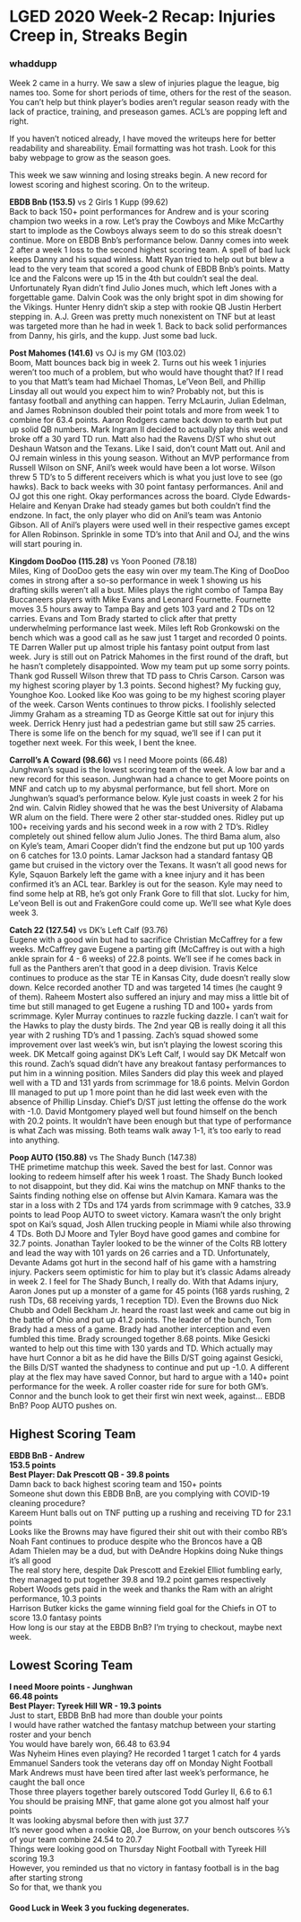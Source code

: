 # LGED 2020 Week-2 Recap: Injuries Creep in, Streaks Begin

### whaddupp
Week 2 came in a hurry. We saw a slew of injuries plague the league, big names too. Some for short periods of time, others for the rest of the season. You can’t help but think player’s bodies aren’t regular season ready with the lack of practice, training, and preseason games. ACL’s are popping left and right.

If you haven’t noticed already, I have moved the writeups here for better readability and shareability. Email formatting was hot trash. Look for this baby webpage to grow as the season goes.

This week we saw winning and losing streaks begin. A new record for lowest scoring and highest scoring. On to the writeup.




**EBDB Bnb (153.5)** vs 2 Girls 1 Kupp (99.62)\
Back to back 150+ point performances for Andrew and is your scoring champion two weeks in a row. Let’s pray the Cowboys and Mike McCarthy start to implode as the Cowboys always seem to do so this streak doesn't continue. More on EBDB Bnb’s performance below. Danny comes into week 2 after a week 1 loss to the second highest scoring team. A spell of bad luck keeps Danny and his squad winless. Matt Ryan tried to help out but blew a lead to the very team that scored a good chunk of EBDB Bnb’s points. Matty Ice and the Falcons were up 15 in the 4th but couldn’t seal the deal. Unfortunately Ryan didn’t find Julio Jones much, which left Jones with a forgettable game. Dalvin Cook was the only bright spot in dim showing for the Vikings. Hunter Henry didn’t skip a step with rookie QB Justin Herbert stepping in. A.J. Green was pretty much nonexistent on TNF but at least was targeted more than he had in week 1. Back to back solid performances from Danny, his girls, and the kupp. Just some bad luck.


**Post Mahomes (141.6)** vs OJ is my GM (103.02)\
Boom, Matt bounces back big in week 2. Turns out his week 1 injuries weren’t too much of a problem, but who would have thought that? If I read to you that Matt’s team had Michael Thomas, Le’Veon Bell, and Phillip Linsday all out would you expect him to win? Probably not, but this is fantasy football and anything can happen. Terry McLaurin, Julian Edelman, and James Robninson doubled their point totals and more from week 1 to combine for 63.4 points. Aaron Rodgers came back down to earth but put up solid QB numbers. Mark Ingram II decided to actually play this week and broke off a 30 yard TD run. Matt also had the Ravens D/ST who shut out Deshaun Watson and the Texans. Like I said, don’t count Matt out. Anil and OJ remain winless in this young season. Without an MVP performance from Russell Wilson on SNF, Anil’s week would have been a lot worse. Wilson threw 5 TD’s to 5 different receivers which is what you just love to see (go hawks). Back to back weeks with 30 point fantasy performances. Anil and OJ got this one right. Okay performances across the board. Clyde Edwards-Helaire and Kenyan Drake had steady games but both couldn’t find the endzone. In fact, the only player who did on Anil’s team was Antonio Gibson. All of Anil’s players were used well in their respective games except for Allen Robinson. Sprinkle in some TD’s into that Anil and OJ, and the wins will start pouring in.


**Kingdom DooDoo (115.28)** vs Yoon Pooned (78.18)\
Miles, King of DooDoo gets the easy win over my team.The King of DooDoo comes in strong after a so-so performance in week 1 showing us his drafting skills weren’t all a bust. Miles plays the right combo of Tampa Bay Buccaneers players with Mike Evans and Leonard Fournette. Fournette moves 3.5 hours away to Tampa Bay and gets 103 yard and 2 TDs on 12 carries. Evans and Tom Brady started to click after that pretty underwhelming performance last week. Miles left Rob Gronkowski on the bench which was a good call as he saw just 1 target and recorded 0 points. TE Darren Waller put up almost triple his fantasy point output from last week. Jury is still out on Patrick Mahomes in the first round of the draft, but he hasn’t completely disappointed. Wow my team put up some sorry points. Thank god Russell Wilson threw that TD pass to Chris Carson. Carson was my highest scoring player by 1.3 points. Second highest? My fucking guy, Younghoe Koo. Looked like Koo was going to be my highest scoring player of the week. Carson Wents continues to throw picks. I foolishly selected Jimmy Graham as a streaming TD as George Kittle sat out for injury this week. Derrick Henry just had a pedestrian game but still saw 25 carries. There is some life on the bench for my squad, we’ll see if I can put it together next week. For this week, I bent the knee.


**Carroll’s A Coward (98.66)** vs I need Moore points (66.48)\
Junghwan’s squad is the lowest scoring team of the week. A low bar and a new record for this season. Junghwan had a chance to get Moore points on MNF and catch up to my abysmal performance, but fell short. More on Junghwan’s squad’s performance below. Kyle just coasts in week 2 for his 2nd win. Calvin Ridley showed that he was the best University of Alabama WR alum on the field. There were 2 other star-studded ones. Ridley put up 100+ receiving yards and his second week in a row with 2 TD’s. Ridley completely out shined fellow alum Julio Jones. The third Bama alum, also on Kyle’s team, Amari Cooper didn’t find the endzone but put up 100 yards on 6 catches for 13.0 points. Lamar Jackson had a standard fantasy QB game but cruised in the victory over the Texans. It wasn’t all good news for Kyle, Sqauon Barkely left the game with a knee injury and it has been confirmed it’s an ACL tear. Barkley is out for the season. Kyle may need to find some help at RB, he’s got only Frank Gore to fill that slot. Lucky for him, Le’veon Bell is out and FrakenGore could come up. We’ll see what Kyle does week 3.


**Catch 22 (127.54)** vs DK’s Left Calf (93.76)\
Eugene with a good win but had to sacrifice Christian McCaffrey for a few weeks. McCaffrey gave Eugene a parting gift (McCaffrey is out with a high ankle sprain for 4 - 6 weeks) of 22.8 points. We’ll see if he comes back in full as the Panthers aren’t that good in a deep division. Travis Kelce continues to produce as the star TE in Kansas City, dude doesn’t really slow down. Kelce recorded another TD and was targeted 14 times (he caught 9 of them). Raheem Mostert also suffered an injury and may miss a little bit of time but still managed to get Eugene a rushing TD and 100+ yards from scrimmage. Kyler Murray continues to razzle fucking dazzle. I can’t wait for the Hawks to play the dusty birds. The 2nd year QB is really doing it all this year with 2 rushing TD’s and 1 passing. Zach’s squad showed some improvement over last week’s win, but isn’t playing the lowest scoring this week. DK Metcalf going against DK’s Left Calf, I would say DK Metcalf won this round. Zach’s squad didn’t have any breakout fantasy performances to put him in a winning position. Miles Sanders did play this week and played well with a TD and 131 yards from scrimmage for 18.6 points. Melvin Gordon III managed to put up 1 more point than he did last week even with the absence of Phillip Linsday. Chief’s D/ST just letting the offense do the work with -1.0. David Montgomery played well but found himself on the bench with 20.2 points. It wouldn’t have been enough but that type of performance is what Zach was missing. Both teams walk away 1-1, it’s too early to read into anything.


**Poop AUTO (150.88)** vs The Shady Bunch (147.38)\
THE primetime matchup this week. Saved the best for last. Connor was looking to redeem himself after his week 1 roast. The Shady Bunch looked to not disappoint, but they did. Kai wins the matchup on MNF thanks to the Saints finding nothing else on offense but Alvin Kamara. Kamara was the star in a loss with 2 TDs and 174 yards from scrimmage with 9 catches, 33.9 points to lead Poop AUTO to sweet victory. Kamara wasn’t the only bright spot on Kai’s squad, Josh Allen trucking people in Miami while also throwing 4 TDs. Both DJ Moore and Tyler Boyd have good games and combine for 32.7 points. Jonathan Tayler looked to be the winner of the Colts RB lottery and lead the way with 101 yards on 26 carries and a TD. Unfortunately, Devante Adams got hurt in the second half of his game with a hamstring injury. Packers seem optimistic for him to play but it’s classic Adams already in week 2. I feel for The Shady Bunch, I really do. With that Adams injury, Aaron Jones put up a monster of a game for 45 points (168 yards rushing, 2 rush TDs, 68 receiving yards, 1 reception TD). Even the Browns duo Nick Chubb and Odell Beckham Jr. heard the roast last week and came out big in the battle of Ohio and put up 41.2 points. The leader of the bunch, Tom Brady had a mess of a game. Brady had another interception and even fumbled this time. Brady scrounged together 8.68 points. Mike Gesicki wanted to help out this time with 130 yards and TD. Which actually may have hurt Connor a bit as he did have the Bills D/ST going against Gesicki, the Bills D/ST wanted the shadyness to continue and put up -1.0. A different play at the flex may have saved Connor, but hard to argue with a 140+ point performance for the week. A roller coaster ride for sure for both GM’s. Connor and the bunch look to get their first win next week, against... EBDB BnB? Poop AUTO pushes on.



## Highest Scoring Team
**EBDB BnB - Andrew**\
**153.5 points**\
**Best Player: Dak Prescott QB - 39.8 points**\
Damn back to back highest scoring team and 150+ points\
Someone shut down this EBDB BnB, are you complying with COVID-19 cleaning procedure?\
Kareem Hunt balls out on TNF putting up a rushing and receiving TD for 23.1 points\
Looks like the Browns may have figured their shit out with their combo RB’s\
Noah Fant continues to produce despite who the Broncos have a QB\
Adam Thielen may be a dud, but with DeAndre Hopkins doing Nuke things it’s all good\
The real story here, despite Dak Prescott and Ezekiel Elliot fumbling early, they managed to put together 39.8 and 19.2 point games respectively\
Robert Woods gets paid in the week and thanks the Ram with an alright performance, 10.3 points\
Harrison Butker kicks the game winning field goal for the Chiefs in OT to score 13.0 fantasy points\
How long is our stay at the EBDB BnB? I’m trying to checkout, maybe next week.

## Lowest Scoring Team
**I need Moore points - Junghwan**\
**66.48 points**\
**Best Player: Tyreek Hill WR - 19.3 points**\
Just to start, EBDB BnB had more than double your points\
I would have rather watched the fantasy matchup between your starting roster and your bench\
You would have barely won, 66.48 to 63.94\
Was Nyheim Hines even playing? He recorded 1 target 1 catch for 4 yards\
Emmanuel Sanders took the veterans day off on Monday Night Football\
Mark Andrews must have been tired after last week’s performance, he caught the ball once\
Those three players together barely outscored Todd Gurley II, 6.6 to 6.1\
You should be praising MNF, that game alone got you almost half your points\
It was looking abysmal before then with just 37.7\
It’s never good when a rookie QB, Joe Burrow, on your bench outscores ⅔’s of your team combine 24.54 to 20.7 \
Things were looking good on Thursday Night Football with Tyreek Hill scoring 19.3\
However, you reminded us that no victory in fantasy football is in the bag after starting strong\
So for that, we thank you


#### Good Luck in Week 3 you fucking degenerates.

